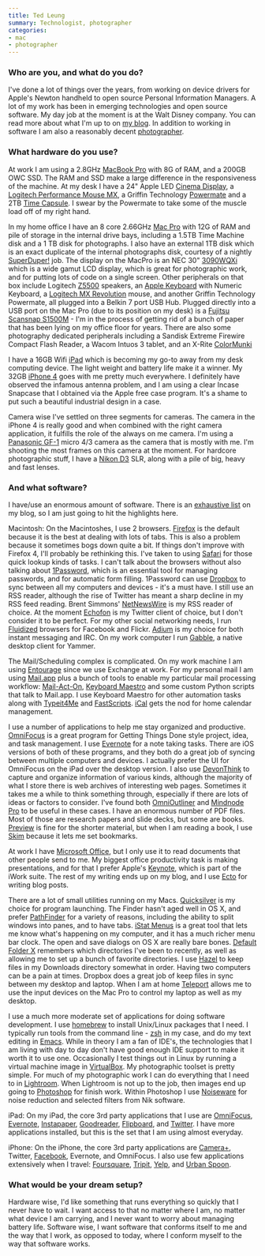 ```yaml
---
title: Ted Leung
summary: Technologist, photographer
categories:
- mac
- photographer
---
```


### Who are you, and what do you do?

I've done a lot of things over the years, from working on device drivers for Apple's Newton handheld to open source Personal Information Managers. A lot of my work has been in emerging technologies and open source software. My day job at the moment is at the Walt Disney company. You can read more about what I'm up to on [my blog](http://www.sauria.com/blog/ "Ted's weblog."). In addition to working in software I am also a reasonably decent [photographer](http://www.flickr.com/photos/twleung/ "Ted's photos on Flickr.").

### What hardware do you use?

At work I am using a 2.8GHz [MacBook Pro][macbook-pro] with 8G of RAM, and a 200GB OWC SSD. The RAM and SSD make a large difference in the responsiveness of the machine. At my desk I have a 24" Apple LED [Cinema Display][cinema-display], a [Logitech Performance Mouse MX][performance-mouse-mx], a Griffin Technology [Powermate][] and a 2TB [Time Capsule][time-capsule]. I swear by the Powermate to take some of the muscle load off of my right hand.

In my home office I have an 8 core 2.66GHz [Mac Pro][mac-pro] with 12G of RAM and pile of storage in the internal drive bays, including a 1.5TB Time Machine disk and a 1 TB disk for photographs. I also have an external 1TB disk which is an exact duplicate of the internal photographs disk, courtesy of a nightly [SuperDuper!][superduper] job. The display on the MacPro is an NEC 30" [3090WQXi][] which is a wide gamut LCD display, which is great for photographic work, and for putting lots of code on a single screen. Other peripherals on that box include Logitech [Z5500][z-5500] speakers, an [Apple Keyboard][keyboard] with Numeric Keyboard, a [Logitech MX Revolution][mx-revolution] mouse, and another Griffin Technology Powermate, all plugged into a Belkin 7 port USB Hub. Plugged directly into a USB port on the Mac Pro (due to its position on my desk) is a [Fujitsu Scansnap S1500M][scansnap-s1500m] - I'm in the process of getting rid of a bunch of paper that has been lying on my office floor for years. There are also some photography dedicated peripherals including a Sandisk Extreme Firewire Compact Flash Reader, a Wacom Intuos 3 tablet, and an X-Rite [ColorMunki][colormunki-photo]

I have a 16GB Wifi [iPad][] which is becoming my go-to away from my desk computing device. The light weight and battery life make it a winner. My 32GB [iPhone 4][iphone-4] goes with me pretty much everywhere. I definitely have observed the infamous antenna problem, and I am using a clear Incase Snapcase that I obtained via the Apple free case program. It's a shame to put such a beautiful industrial design in a case.

Camera wise I've settled on three segments for cameras. The camera in the iPhone 4 is really good and when combined with the right camera application, it fulfills the role of the always on me camera. I'm using a [Panasonic GF-1][lumix-dmc-gf1] micro 4/3 camera as the camera that is mostly with me. I'm shooting the most frames on this camera at the moment. For hardcore photographic stuff, I have a [Nikon D3][d3] SLR, along with a pile of big, heavy and fast lenses.

### And what software?

I have/use an enormous amount of software. There is an [exhaustive list](http://www.sauria.com/blog/mac-tips-and-tricks/ "Ted's full list of software.") on my blog, so I am just going to hit the highlights here.

Macintosh: On the Macintoshes, I use 2 browsers. [Firefox][] is the default because it is the best at dealing with lots of tabs. This is also a problem because it sometimes bogs down quite a bit. If things don't improve with Firefox 4, I'll probably be rethinking this. I've taken to using [Safari][] for those quick lookup kinds of tasks. I can't talk about the browsers without also talking about [1Password][], which is an essential tool for managing passwords, and for automatic form filling. 1Password can use [Dropbox][] to sync between all my computers and devices - it's a must have. I still use an RSS reader, although the rise of Twitter has meant a sharp decline in my RSS feed reading. Brent Simmons' [NetNewsWire][] is my RSS reader of choice. At the moment [Echofon][] is my Twitter client of choice, but I don't consider it to be perfect. For my other social networking needs, I run [Fluidized][fluid] browsers for Facebook and Flickr. [Adium][] is my choice for both instant messaging and IRC. On my work computer I run [Gabble][], a native desktop client for Yammer.

The Mail/Scheduling complex is complicated. On my work machine I am using [Entourage][] since we use Exchange at work. For my personal mail I am using [Mail.app][mail] plus a bunch of tools to enable my particular mail processing workflow: [Mail-Act-On][mail-act-on], [Keyboard Maestro][keyboard-maestro] and some custom Python scripts that talk to Mail.app. I use Keyboard Maestro for other automation tasks along with [Typeit4Me][] and [FastScripts][]. [iCal][] gets the nod for home calendar management.

I use a number of applications to help me stay organized and productive. [OmniFocus][] is a great program for Getting Things Done style project, idea, and task management. I use [Evernote][evernote-mac] for a note taking tasks. There are iOS versions of both of these programs, and they both do a great job of syncing between multiple computers and devices. I actually prefer the UI for OmniFocus on the iPad over the desktop version. I also use [DevonThink][] to capture and organize information of various kinds, although the majority of what I store there is web archives of interesting web pages. Sometimes it takes me a while to think something through, especially if there are lots of ideas or factors to consider. I've found both [OmniOutliner][] and [Mindnode Pro][mindnode-pro] to be useful in these cases. I have an enormous number of PDF files. Most of those are research papers and slide decks, but some are books. [Preview][] is fine for the shorter material, but when I am reading a book, I use [Skim][] because it lets me set bookmarks.

At work I have [Microsoft Office][office], but I only use it to read documents that other people send to me. My biggest office productivity task is making presentations, and for that I prefer Apple's [Keynote][], which is part of the iWork suite. The rest of my writing ends up on my blog, and I use [Ecto][] for writing blog posts.

There are a lot of small utilities running on my Macs. [Quicksilver][] is my choice for program launching. The Finder hasn't aged well in OS X, and prefer [PathFinder][path-finder] for a variety of reasons, including the ability to split windows into panes, and to have tabs. [iStat Menus][istat-menus] is a great tool that lets me know what's happening on my computer, and it has a much richer menu bar clock. The open and save dialogs on OS X are really bare bones. [Default Folder X][default-folder-x] remembers which directories I've been to recently, as well as allowing me to set up a bunch of favorite directories. I use [Hazel][] to keep files in my Downloads directory somewhat in order. Having two computers can be a pain at times. Dropbox does a great job of keep files in sync between my desktop and laptop. When I am at home [Teleport][] allows me to use the input devices on the Mac Pro to control my laptop as well as my desktop.

I use a much more moderate set of applications for doing software development. I use [homebrew][] to install Unix/Linux packages that I need. I typically run tools from the command line - [zsh][] in my case, and do my text editing in [Emacs][]. While in theory I am a fan of IDE's, the technologies that I am living with day to day don't have good enough IDE support to make it worth it to use one. Occasionally I test things out in Linux by running a virtual machine image in [VirtualBox][]. My photographic toolset is pretty simple. For much of my photographic work I can do everything that I need to in [Lightroom][]. When Lightroom is not up to the job, then images end up going to [Photoshop][] for finish work. Within Photoshop I use [Noiseware][] for noise reduction and selected filters from Nik software.

iPad: On my iPad, the core 3rd party applications that I use are [OmniFocus][omnifocus-ios], [Evernote][evernote-ios], [Instapaper][instapaper-ios], [Goodreader][goodreader-ios], [Flipboard][flipboard-ios], and [Twitter][twitter-ios]. I have more applications installed, but this is the set that I am using almost everyday.

iPhone: On the iPhone, the core 3rd party applications are [Camera+][camera-plus-ios], Twitter, [Facebook][facebook-ios], Evernote, and OmniFocus. I also use few applications extensively when I travel: [Foursquare][foursquare-ios], [Tripit][tripit-ios], [Yelp][yelp-ios], and [Urban Spoon][urbanspoon-ios].

### What would be your dream setup?

Hardware wise, I'd like something that runs everything so quickly that I never have to wait. I want access to that no matter where I am, no matter what device I am carrying, and I never want to worry about managing battery life. Software wise, I want software that conforms itself to me and the way that I work, as opposed to today, where I conform myself to the way that software works.

[3090wqxi]: https://www.amazon.com/LCD3090WQXi-BK-30-Inch-Widescreen-Resolution-Monitor/dp/B0013DJ31A "A 30 inch LCD monitor."
[cinema-display]: https://en.wikipedia.org/wiki/Apple_Cinema_Display "An LCD display."
[colormunki-photo]: https://xritephoto.com/ph_product_overview.aspx?id=1115 "A colour calibration device."
[d3]: https://en.wikipedia.org/wiki/Nikon_D3 "A 12.1 megapixel digital SLR."
[ipad]: https://www.apple.com/ipad/ "A tablet device."
[iphone-4]: https://en.wikipedia.org/wiki/IPhone_4 "A smartphone."
[keyboard]: https://www.apple.com/keyboard/ "The keyboard."
[lumix-dmc-gf1]: https://www.amazon.com/Panasonic-DMC-GF1-Four-Thirds-Interchangeable-Aspherical/dp/B002MUAEX4 "A 12.1 megapixel digital camera."
[mac-pro]: https://www.apple.com/mac-pro/ "The Intel-based Mac tower computer."
[macbook-pro]: https://www.apple.com/macbook-pro/ "A laptop."
[mx-revolution]: https://www.amazon.com/Logitech-Revolution-Cordless-Laser-Mouse/dp/B000HCT12O "A wireless laser mouse."
[performance-mouse-mx]: https://www.logitech.com/en-us/product/performance-mouse-mx "A wireless laser mouse."
[powermate]: https://store.griffintechnology.com/powermate "A USB multimedia controller."
[time-capsule]: https://www.apple.com/airport-time-capsule/ "A WiFi access point and backup system."
[z-5500]: https://www.amazon.com/Logitech-THX-Certified-Digital-Surround-Speaker/dp/B0002WPSBC "5.1 digital speakers."
[1password]: https://1password.com "Password management software for Mac OS X."
[adium]: https://en.wikipedia.org/wiki/Adium "A multi-protocol chat application for the Mac."
[camera-plus-ios]: http://camera.plus/ "A pro photo app for the iPhone."
[default-folder-x]: https://www.stclairsoft.com/DefaultFolderX/ "A Mac OS X utility for expanding the capabilities of the Open and Save dialogs."
[devonthink]: https://www.devontechnologies.com/products/devonthink/ "Software for storing all your documents, scans etc."
[dropbox]: https://www.dropbox.com/ "Online syncing and storage."
[echofon]: http://www.echofon.com/twitter/mac/ "A Twitter client for the Mac."
[ecto]: http://illuminex.com/ecto/ "Blogging software for Mac and Windows."
[emacs]: http://www.gnu.org/software/emacs/ "A free open-source text editor."
[entourage]: https://en.wikipedia.org/wiki/Microsoft_Entourage "A Mac email client included with Office."
[evernote-ios]: https://itunes.apple.com/us/app/evernote/id281796108 "An iPhone client for the Evernote web service."
[evernote-mac]: https://evernote.com/ "A Mac client for the note/image service."
[facebook-ios]: https://itunes.apple.com/us/app/facebook/id284882215 "An iPhone app for accessing Facebook."
[fastscripts]: https://red-sweater.com/fastscripts/ "System-wide access to Applescripts, for the Mac."
[firefox]: https://www.mozilla.org/en-US/firefox/new/ "A cross-platform open-source web browser."
[flipboard-ios]: https://itunes.apple.com/us/app/flipboard-your-social-news/id358801284 "A 'social magazine' for the iPad."
[fluid]: https://fluidapp.com/ "A WebKit-based application for creating Site Specific Browsers."
[foursquare-ios]: https://itunes.apple.com/us/app/foursquare/id306934924 "An iPhone client for the social location game."
[gabble]: https://www.macupdate.com/app/mac/31552/gabble/ "A Mac client for the Yammer messaging platform."
[goodreader-ios]: http://goodreader.com/ "A PDF reader for the iPad."
[hazel]: https://www.noodlesoft.com/ "A file organiser/housekeeper for the Mac."
[homebrew]: http://brew.sh "Command-line package manager for Mac OS X."
[ical]: https://en.wikipedia.org/wiki/Calendar_(Apple) "The calendar software included with macOS."
[instapaper-ios]: https://www.instapaper.com/iphone "An iPhone app for reading Instapaper saved pages."
[istat-menus]: https://bjango.com/mac/istatmenus/ "A collection of Mac OS X menu items for monitoring your system."
[keyboard-maestro]: http://www.keyboardmaestro.com/main/ "A macro application for the Mac."
[keynote]: https://www.apple.com/keynote/ "Presentation software for the Mac."
[lightroom]: https://www.adobe.com/products/photoshop-lightroom.html "Photo management and editing software."
[mail-act-on]: http://indev.ca/MailActOn.html "A tool for Mail.app to organise emails via the keyboard."
[mail]: https://en.wikipedia.org/wiki/Mail_(application) "The default Mac OS X mail client."
[mindnode-pro]: https://itunes.apple.com/app/mindnode-pro/id402398561 "Mac mind mapping software."
[netnewswire]: https://en.wikipedia.org/wiki/NetNewsWire "A popular feed reader for the Mac."
[noiseware]: http://www.imagenomic.com/nw.aspx "A noise reduction plugin for Photoshop."
[office]: https://products.office.com/en-us/home "An office productivity suite."
[omnifocus-ios]: https://itunes.apple.com/us/app/omnifocus-2-for-iphone/id690305341 "Task management for the iPhone."
[omnifocus]: https://www.omnigroup.com/omnifocus/ "Task management software for the Mac."
[omnioutliner]: https://www.omnigroup.com/omnioutliner/ "To-do/task management software for Mac OS X."
[path-finder]: http://www.cocoatech.com/pathfinder/ "A replacement for Mac OS X's Finder file browser."
[photoshop]: https://www.adobe.com/products/photoshop.html "A bitmap image editor."
[preview]: https://en.wikipedia.org/wiki/Preview_(Mac_OS) "An image viewer included with Mac OS X."
[quicksilver]: https://qsapp.com/ "A data manipulator and launcher for the Mac."
[safari]: https://www.apple.com/safari/ "A fast web browser."
[scansnap-s1500m]: https://www.fujitsu.com/us/products/computing/peripheral/scanners/product/eol/s1500m/ "A sheet-fed scanner for the Mac."
[skim]: http://skim-app.sourceforge.net/ "PDF reader/note-taker software for the Mac."
[superduper]: http://shirt-pocket.com/SuperDuper/SuperDuperDescription.html "An excellent Mac backup/cloning application."
[teleport]: https://www.macupdate.com/app/mac/14042/teleport "Control multiple Macs with a single keyboard and mouse."
[tripit-ios]: https://www.tripit.com/uhp/mobile "An iPhone client for the trip sharing service."
[twitter-ios]: https://itunes.apple.com/app/twitter/id333903271 "A Twitter client."
[typeit4me]: https://www.ettoresoftware.com/mac-apps/typeit4me/ "A typing shortcut tool for the Mac."
[urbanspoon-ios]: https://itunes.apple.com/app/urbanspoon/id284708449 "An iPhone client for the local restaurant service."
[virtualbox]: https://www.virtualbox.org/ "Open-source virtualisation software."
[yelp-ios]: https://itunes.apple.com/app/yelp/id284910350?mt=8 "An iPhone app for accessing Yelp reviews."
[zsh]: http://www.zsh.org/ "An interactive shell and scripting language."

